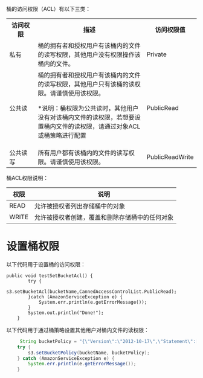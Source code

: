 
桶的访问权限（ACL）有以下三类：
<table>
     <tr>
         <th width=15%>访问权限</th>
         <th>描述</th>
         <th width=20%>访问权限值</th>
     </tr>
     <tr>
         <td>私有</td>
         <td>桶的拥有者和授权用户有该桶内的文件的读写权限，其他用户没有权限操作该桶内的文件。</td>
         <td>Private</td>
     </tr>
     <tr>
         <td>公共读</td>
         <td>桶的拥有者和授权用户有该桶内的文件的读写权限，其他用户只有该桶的读权限。请谨慎使用该权限。
             <p>*说明：桶权限为公共读时，其他用户没有对该桶内文件的读权限，若想要设置桶内文件的读权限，请通过对象ACL或桶策略进行配置</p>
         </td>
         <td>PublicRead</td>
     </tr>
     <tr>
         <td>公共读写</td>
         <td>所有用户都有该桶内的文件的读写权限。请谨慎使用该权限。</td>
         <td>PublicReadWrite</td>
     </tr>
</table>

桶ACL权限说明：

| 权限  | 说明                                           |
| ----- | ---------------------------------------------- |
| READ  | 允许被授权者列出存储桶中的对象                 |
| WRITE | 允许被授权者创建，覆盖和删除存储桶中的任何对象 |



# 设置桶权限

以下代码用于设置桶的访问权限：

```language-java
public void testSetBucketAcl() {
        try {
            s3.setBucketAcl(bucketName,CannedAccessControlList.PublicRead);
        }catch (AmazonServiceException e) {
            System.err.println(e.getErrorMessage());
        }
        System.out.println("Done!");
    }

```



以下代码用于通过桶策略设置其他用户对桶内文件的读权限：

```java
     String bucketPolicy = "{\"Version\":\"2012-10-17\",\"Statement\":[{\"Effect\":\"Allow\",\"Principal\":{\"AWS\":[\"*\"]},\"Action\":[\"s3:GetObject\"],\"Resource\":[\"arn:aws:s3:::" + bucketName + "/*\"]}]}";
    try {
        s3.setBucketPolicy(bucketName, bucketPolicy);
    } catch (AmazonServiceException e) {
        System.err.println(e.getErrorMessage());
    }
```